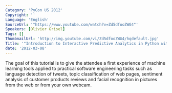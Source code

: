 ```yaml
---
Category: 'PyCon US 2012'
Copyright: ''
Language: 'English'
SourceUrl: '"https://www.youtube.com/watch?v=Zd5dfooZWG4"'
Speakers: [Olivier Grisel]
Tags: []
ThumbnailUrl: 'http://img.youtube.com/vi/Zd5dfooZWG4/hqdefault.jpg'
Title: '"Introduction to Interactive Predictive Analytics in Python with scikit-learn"'
date: '2012-03-08'
---
```

The goal of this tutorial is to give the attendee a first experience of
machine learning tools applied to practical software engineering tasks such as
language detection of tweets, topic classification of web pages, sentiment
analysis of customer products reviews and facial recognition in pictures from
the web or from your own webcam.

